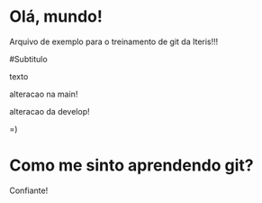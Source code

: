 # Olá, mundo!

Arquivo de exemplo para o treinamento de git da Iteris!!!

#Subtitulo

texto

alteracao na main!

alteracao da develop!

=)

# Como me sinto aprendendo git?

Confiante!